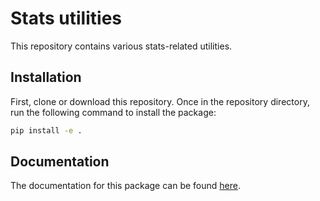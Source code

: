 # Stats utilities

This repository contains various stats-related utilities.

## Installation

First, clone or download this repository. Once in the repository directory, run the following command to install the package:

```bash
pip install -e .
```

## Documentation

The documentation for this package can be found [here](https://stats-utils.thewiselab.org).
